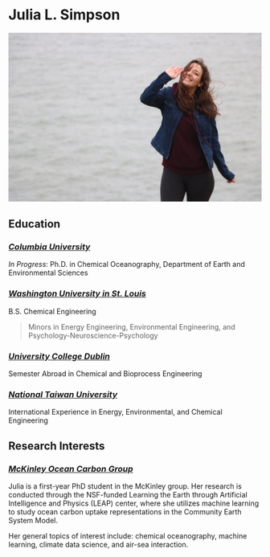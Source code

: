 <!-- Create a Dummy Resume Repository

Use JupyterLab to launch a terminal and use the terminal to do the following tasks:

Create a new directory called resume within your home directory
Create an empty file within this directory called Readme.md
Now use JupyterLab to edit the file:

Navigate to the directory in the file browser
Open Readme.md in the text editor
Open Readme.md in in Markdown Preview 
Arrange these files side-by-side so you can see your document rendered
Edit the file in the editor. Add the following information:
Top level heading with your name
An image. It can be a photo of you or, if you prefer, a photo of your spirit animal.
Secondary heading entitled “Education”
A list of schools you attended, hyperlinked to the websites of those insitutions
Save the file -->

# Julia L. Simpson

![JuliaPhoto](JuliaPhoto.png) <!-- Question: why does this not work with resume/JuliaPhoto.png? -->

## Education
### [*Columbia University*](https://www.columbia.edu)
*In Progress*: Ph.D. in Chemical Oceanography, Department of Earth and Environmental Sciences

### [*Washington University in St. Louis*](https://wustl.edu) <!--To create a link, enclose the link text in brackets (e.g., [Duck Duck Go]) and then follow it immediately with the URL in parentheses (e.g., (https://duckduckgo.com)).-->
B.S. Chemical Engineering
> Minors in Energy Engineering, Environmental Engineering, and Psychology-Neuroscience-Psychology

### [*University College Dublin*](https://www.ucd.ie)
Semester Abroad in Chemical and Bioprocess Engineering

### [*National Taiwan University*](https://www.ntu.edu.tw/english/)
International Experience in Energy, Environmental, and Chemical Engineering

<!--Now go back to the terminal and do the following:

Initialize a new git repository in the resume directory: git init (after cd resume and ls to be sure in resume directory)
Add the Readme.md file to the repository: git add 
Create a new commit with a commit message: git commit GOT ERROR, had to write it config --global user.name "jls2391@columbia.edu" then just added test commit one to new screen, escape shift Z shift Z to exit
Check the git log to see your commit history : git log, confirm worked, test commit one there--> 

<!--
Go to GitHub and create a new public repository entitled resume
Push your local resume repository to GitHub following the instructions.
View your online resume at http://github.com/<your github username>/resume
Finally, go back to the editor and add a new subsection called “Research Interests” to your Readme.md file. Update your local git repository and push your changes to GitHub. Verify that the remote repository is updated.-->


## Research Interests
### [*McKinley Ocean Carbon Group*](https://galenmckinley.github.io)
Julia is a first-year PhD student in the McKinley group. Her research is conducted through the NSF-funded Learning the Earth through Artificial Intelligence and Physics (LEAP) center, where she utilizes machine learning to study ocean carbon uptake representations in the Community Earth System Model.

Her general topics of interest include: chemical oceanography, machine learning, climate data science, and air-sea interaction.

<!-- To “hand in” this part of the assignment, put a link to it in the Readme.md file in the next part. -->

<!-- Create your Assignments Repository

Now that you know how to create a git repository, you should create your assignments repository.

Create a new directory called rces-assignments in your home directory. : git init rces-assignments, then cd rces-assignments
Create a Readme.md markdown file that contains your name and a link to your “resume” repo.
Initialize a new git repository
git remote add origin git@github.com:juliasimpson97/rces-assignments.git
git branch -M main : must use master instead of main
git push -u origin main :must use master instead of main
Add the file and make your first commit
Create a new private repository on GitHub called rces-assignments. (Call it exactly like that. Do not vary the spelling, capitalization, or punctuation.)
Push your rces-assignments repository to GitHub :had to remove origin, using git remote remove origin, and confirm with git remote -v
On GitHub, go to “settings” -> “collaborators” and add tjcrone and cjuang.
Push new commits to this repository whenever you are ready to hand in your assignments

Other troubleshooting/directions from github:
git remote add origin https://github.com/juliasimpson97/resume.git
git branch -M main
git push -u origin main 
git remote set-url origin git@github.com:juliasimpson97/resume.git then git remote -v